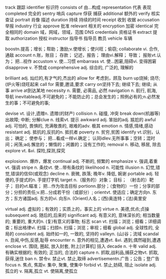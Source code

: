 track 跟踪
identifier 标识符
consists of 由...构成
representation 代表 表现
completed 完全的
sentry 哨兵
capture 俘获 捕获
additional 额外的
verify 核实 查证
portrait 肖像 描述
duration 持续 持续的时间
receipt 收到 收据
accusation 举报
industry 行业
approve 批准
relevant 相关的
encryption 加密
identical 完全相同的
domain 域，网域，领域，范围  DNS
credentials 资格证书
extract 提取
authorization 授权
instructor 指导书 指导员 教员
vehicle 车辆









boostn.提高；增长；帮助；激励;v.使增长；使兴旺；偷窃;
collaborate vi. 合作,通敌
account n.账，账目； 存款； 记述，报告； 理由vi.解释； 导致； 报账vt.认为； 把…视作
accustom v. 使...习惯
embarrass vt. 使...困窘,阻碍vi. 变得困窘
disapprove v. 不赞成
comprehensive adj. 综合的, 广泛的, 理解的

brilliant adj. 灿烂的,有才气的,杰出的
allow for 考虑到，顾及
burn up烧掉; 烧尽; (炉火等)烧旺起来
call for 需要,邀请,要求
carry on坚持下去; 继续下去; 继续; 从事
arrive at到达某地
necessity n. 需要, 必需品, 必然
navigation n. 航行, 航海, 导航
inevitableadj.不可避免的；不能防止的；总会发生的；照例必有的;n.必然发生的事；不可避免的事;

devise vt. 设计,遗赠n. 遗赠(的财产)
collision n. 碰撞, 冲突
break down(机器等)出故障; 中断; 分解clue n. 线索vt. 提示
awkward adj. 笨拙的adj. 尴尬的
awful adj. 可怕的, 畏惧的, 充满敬畏的, 艰难的adv. 极其
emotion n. 情感,情绪,感动
resistant adj. 抵抗的,反抗的n. 抵抗者
poverty n. 贫穷,贫困
identify vt.识别，认出； 确定； 使参与； 把…看成一样vi.确定； 认同idlev.无所事事；空转；混时间；闲荡;adj.懈怠的；懒惰的；闲置的；没有工作的;
removal n. 移动, 移居, 除去
explore vt. &vi. 探险,探测,探究

explosionn. 爆炸，爆发
continual adj. 不断的, 频繁的
emphasize v. 强调,着重vt. 强调
stripe n. 条纹vt. 使...带有条纹的
likelihood n. 可能性
illusion n. 幻觉,错觉,错误的信仰(或观念)
decline n. 衰微, 跌落; 晚年v. 降低, 婉谢
portable adj. 轻便的,手提式的n. 手提打字机
target n.（服务的）对象； 目标； （射击的）靶子； 目的vt.瞄准； 把…作为攻击目标
portionn.部分；（食物的）一份；分享的部分；分担的责任;v.把…分成若干份（或部分）;
orientvt. 使适应；确定方向n. 东方；东方诸国adj. 东方的vi. 向东n. (Orient)人名；(西)奥连特；(法)奥里安

virtual adj. 虚拟的；有效的；实质上的，事实上的
virtue n. 美德,优点;贞操
subsequent adj. 随后的,后来的
significant adj. 有意义的, 意味深长的; 相当数量的; 重要的, 重大的n. (复)有意义的事物; 标志
scan vt. 扫描；浏览；细看；详细调查；标出格律vi. 扫描；扫掠n. 扫描；浏览；审视；细看
global adj. 全球性的, 全局的
consistent adj. 始终如一的, 一致的, 坚持的
valleyn. (山)谷；流域
scandal n. 丑闻,中伤,反感,耻辱
encounter n. 意外的相见,遭遇vt. &vi. 遇到,偶然碰到,遭遇
enclose vt. 围绕, 圈起, 放入封套, 附上[计算机] 括入
decade n. 十年
valid adj. 有确实根据的; 有效的; 正当的, 合法的
capture n. 抓取,战利品,捕获之物vt. 抓取,获得,迷住
ban n. 禁令v. 禁止vt. 禁止,取缔
advertisementn.广告；公告；登广告
focus n. 焦点, 焦距v. 集中, 聚集, 使集中
forbid vt. 禁止,妨碍, 阻止
isolate adj. 孤立的 v. 隔离,孤立 vt. 使隔离,使孤立